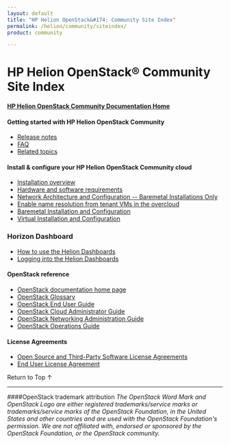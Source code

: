 ```yaml
---
layout: default
title: "HP Helion OpenStack&#174; Community Site Index"
permalink: /helion/community/siteindex/
product: community

---
```

<!--UNDER REVISION-->

<script>

function PageRefresh {
onLoad="window.refresh"
}

PageRefresh();

</script>

<!--
<p style="font-size: small;"> <a href="/helion/">&#9664; PREV</a> | <a href="/helion/">&#9650; UP</a> | NEXT &#9654; </p>
-->

# HP Helion OpenStack&reg; Community Site Index

#### [HP Helion OpenStack Community Documentation Home](/helion/community)

#### Getting started with HP Helion OpenStack Community

* [Release notes](/helion/community/release-notes/) 
* [FAQ](/helion/community/faq/)  
* [Related topics](/helion/community/related-links/)

#### Install &amp; configure your HP Helion OpenStack Community cloud

* [Installation overview](/helion/community/install-overview/)
* [Hardware and software requirements](/helion/community/hwsw-requirements/)
* [Network Architecture and Configuration -- Baremetal Installations Only](/helion/community/network-requirements/)
* [Enable name resolution from tenant VMs in the overcloud](/helion/community/name-resolution/)
* [Baremetal Installation and Configuration](#/helion/community/install/)
* [Virtual Installation and Configuration](#/helion/community/install-virtual/)

### Horizon Dashboard

* [How to use the Helion Dashboards](/helion/community/dashboard/how-works/)
* [Logging into the Helion Dashboards](/helion/openstack/community/dashboard/login/)

#### OpenStack reference
 
* [OpenStack documentation home page](http://docs.openstack.org/)
* [OpenStack Glossary](http://docs.openstack.org/glossary/content/glossary.html)
* [OpenStack End User Guide](http://docs.openstack.org/user-guide/content/index.html)
* [OpenStack Cloud Administrator Guide](http://docs.openstack.org/trunk/openstack-compute/admin/content/index.html)
* [OpenStack Networking Administration Guide](http://docs.openstack.org/trunk/openstack-network/admin/content/index.html)
* [OpenStack Operations Guide](http://docs.openstack.org/trunk/openstack-ops/content/index.html)
 
#### License Agreements

* [Open Source and Third-Party Software License Agreements](/helion/community/community-3rd-party-license-agreements/)
* [End User License Agreement](/helion/community/eula/)

 <a href="#top" style="padding:14px 0px 14px 0px; text-decoration: none;"> Return to Top &#8593; </a>

----
####OpenStack trademark attribution
*The OpenStack Word Mark and OpenStack Logo are either registered trademarks/service marks or trademarks/service marks of the OpenStack Foundation, in the United States and other countries and are used with the OpenStack Foundation's permission. We are not affiliated with, endorsed or sponsored by the OpenStack Foundation, or the OpenStack community.*
 

